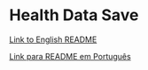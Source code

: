 # Health Data Save

[Link to English README](./readme.en.md)

[Link para README em Português](./readme.pt.md)
